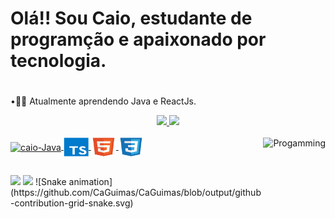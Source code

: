 <div>
  <h1> Olá!! Sou Caio, estudante de programção e apaixonado por tecnologia. <h1>
</div>
    
•👨‍🎓 Atualmente aprendendo Java e ReactJs.
    
    
  <div align="center">
  <a href="https://github.com/CaGuimas">
  <img height="180em" src="https://github-readme-stats.vercel.app/api?username=CaGuimas&show_icons=true&theme=dark&include_all_commits=true&count_private=true"/>
  <img height="180em" src="https://github-readme-stats.vercel.app/api/top-langs/?username=CaGuimas&layout=compact&langs_count=7&theme=dark"/>
  </div>
<div style="display: inline_block"><br>
  <img align="center" alt="caio-Java" height="30" width="40" src="https://img.shields.io/badge/Java-ED8B00?style=for-the-badge&logo=java&logoColor=white">
  <img align="center" alt="caio-Ts" height="30" width="40" src="https://raw.githubusercontent.com/devicons/devicon/master/icons/typescript/typescript-plain.svg" 
  <img align="center" alt="caio-React" height="30" width="40" src="https://raw.githubusercontent.com/devicons/devicon/master/icons/react/react-original.svg">
  <img align="center" alt="caio-HTML" height="30" width="40" src="https://raw.githubusercontent.com/devicons/devicon/master/icons/html5/html5-original.svg">
  <img align="center" alt="caio-CSS" height="30" width="40" src="https://raw.githubusercontent.com/devicons/devicon/master/icons/css3/css3-original.svg">
  <img align="right" alt="Progamming" height="120px"  src="https://miro.medium.com/max/960/0*olssvV2WM-4HSU2b.gif">
</div>
  
  ##
 
<div>
  <a href="https://instagram.com/guicaio021" target="_blank"><img src="https://img.shields.io/badge/Instagram-E4405F?style=for-the-badge&logo=instagram&logoColor=white"></a>
  <a href="https://wa.me/5521997166600?text=Olá!!" target="_blank"><img src="https://img.shields.io/badge/WhatsApp-25D366?style=for-the-badge&logo=whatsapp&logoColor=white"></a>
  ![Snake animation](https://github.com/CaGuimas/CaGuimas/blob/output/github-contribution-grid-snake.svg)
 </div>
    



